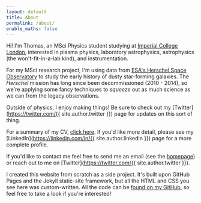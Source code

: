 ```yaml
---
layout: default
title: About
permalink: /about/
enable_maths: false
---
```


Hi! I'm Thomas, an MSci Physics student studying at [Imperial College London](https://imperial.ac.uk/), interested in plasma physics, laboratory astrophysics, astrophysics (the won't-fit-in-a-lab kind), and instrumentation.

For my MSci research project, I'm using data from [ESA's Herschel Space Observatory](https://www.cosmos.esa.int/web/herschel/home) to study the early history of dusty star-forming galaxies. The *Herschel* mission has long since been decommissioned (2010 - 2014), so we're applying some fancy techniques to *squeeze* out as much science as we can from the legacy observations.

Outside of physics, I enjoy making things! Be sure to check out my [Twitter](https://twitter.com/{{ site.author.twitter }}) page for updates on this sort of thing.

For a summary of my CV, [click here](/cv). If you'd like more detail, please see my [LinkedIn](https://linkedin.com/in/{{ site.author.linkedin }}) page for a more complete profile.

If you'd like to contact me feel free to send me an email (see the [homepage](/)) or reach out to me on [Twitter](https://twitter.com/{{ site.author.twitter }}).

<div class="endnote">
I created this website from scratch as a side project. It's built upon GitHub Pages and the Jekyll static-site framework, but all the HTML and CSS you see here was custom-written. All the code can be <a href="https://github.com/{{ site.author.github }}/{{ site.author.github }}.github.io">found on my GitHub</a>, so feel free to take a look if you're interested!
</div>